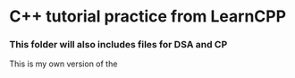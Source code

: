 # C++ tutorial practice from LearnCPP

### This folder will also includes files for DSA and CP



This is my own version of the 